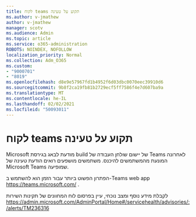 ```yaml
---
title: לקוח teams תקוע על טעינה
ms.author: v-jmathew
author: v-jmathew
manager: scotv
ms.audience: Admin
ms.topic: article
ms.service: o365-administration
ROBOTS: NOINDEX, NOFOLLOW
localization_priority: Normal
ms.collection: Adm_O365
ms.custom:
- "9000701"
- "8019"
ms.openlocfilehash: d8e9e57967fd1b4952f6d03dbc0070eec39910d6
ms.sourcegitcommit: 9b8f2ca19fb81b2729ecf5ff7586f4e7d607ba9a
ms.translationtype: MT
ms.contentlocale: he-IL
ms.lasthandoff: 02/02/2021
ms.locfileid: "50093011"
---
```

# <a name="teams-client-is-stuck-on-loading"></a>לקוח teams תקוע על טעינה

Microsoft מודעת לבאג בגירסת build של יישום שולחן העבודה של Teams לאחרונה המונעת מהמשתמשים להיכנס. משתמשים מושפעים רואים הודעת טעינה של Microsoft Teams שמופיעה.

הפתרון הפשוט ביותר עבור הזמן הוא להשתמש ב-Teams web app <https://teams.microsoft.com/> .

לקבלת מידע נוסף ומצב נוכחי, עיין בפרסום לוח המחוונים של תקינות השירות <https://admin.microsoft.com/AdminPortal/Home#/servicehealth/advisories/:/alerts/TM236316>
